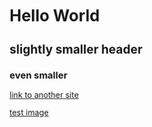 # Hello World
## slightly smaller header
### even smaller

[link to another site](www.google.com)

[test image](https://i.chzbgr.com/full/6761517824/h50100333/)
